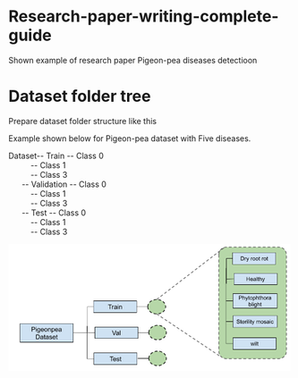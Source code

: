# Research-paper-writing-complete-guide
Shown example of research paper Pigeon-pea diseases detectioon



# Dataset folder tree
Prepare dataset folder structure like this 

Example shown below for Pigeon-pea dataset with Five diseases.

Dataset-- Train      -- Class 0 <br />
&nbsp;&nbsp;&nbsp;&nbsp;&nbsp;&nbsp;&nbsp;&nbsp;&nbsp;                  -- Class 1 <br />
&nbsp;&nbsp;&nbsp;&nbsp;&nbsp;&nbsp;&nbsp;&nbsp;&nbsp;                     -- Class 3 <br />
&nbsp;&nbsp;&nbsp;&nbsp;&nbsp;       -- Validation -- Class 0 <br />
&nbsp;&nbsp;&nbsp;&nbsp;&nbsp;&nbsp;&nbsp;&nbsp;&nbsp;                     -- Class 1 <br />
&nbsp;&nbsp;&nbsp;&nbsp;&nbsp;&nbsp;&nbsp;&nbsp;&nbsp;                     -- Class 3 <br />
&nbsp;&nbsp;&nbsp;&nbsp;&nbsp;       -- Test       -- Class 0 <br />
&nbsp;&nbsp;&nbsp;&nbsp;&nbsp;&nbsp;&nbsp;&nbsp;&nbsp;                     -- Class 1 <br />
&nbsp;&nbsp;&nbsp;&nbsp;&nbsp;&nbsp;&nbsp;&nbsp;&nbsp;                     -- Class 3 <br />

![Dataset figure](dataset.png)
